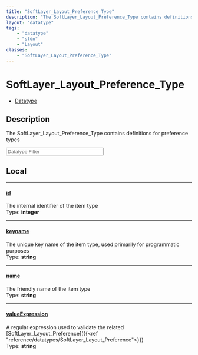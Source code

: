 ```yaml
---
title: "SoftLayer_Layout_Preference_Type"
description: "The SoftLayer_Layout_Preference_Type contains definitions for preference types"
layout: "datatype"
tags:
    - "datatype"
    - "sldn"
    - "Layout"
classes:
    - "SoftLayer_Layout_Preference_Type"
---
```


# SoftLayer_Layout_Preference_Type
<div id='service-datatype'>
    <ul id='sldn-reference-tabs'>
        <li id='datatype'> <a href='/reference/datatypes/SoftLayer_Layout_Preference_Type' >Datatype</a></li>
    </ul>
</div>

## Description 
The SoftLayer_Layout_Preference_Type contains definitions for preference types 





<!-- Filer BEGIN -->
<div class="view-filters">
        <div class="clearfix">
            <div class="search-input-box">
                <input placeholder="Datatype Filter" onkeyup="titleSearch(inputId='prop-input', divId='properties', elementClass='prop-row')" 
                    type="text" id="prop-input" value="" size="30" maxlength="128" class="form-text">
            </div>
        </div>
</div>
<!-- Filer END -->

<div id="properties" class="content">
<div id="localProperties" class="prop-content" >

## Local
<div class="prop-row">

-----
[id]: #id
#### [id]
The internal identifier of the item type  
<span class="type-label">Type: </span>**integer**


</div>
<div class="prop-row">

-----
[keyname]: #keyname
#### [keyname]
The unique key name of the item type, used primarily for programmatic purposes  
<span class="type-label">Type: </span>**string**


</div>
<div class="prop-row">

-----
[name]: #name
#### [name]
The friendly name of the item type  
<span class="type-label">Type: </span>**string**


</div>
<div class="prop-row">

-----
[valueExpression]: #valueexpression
#### [valueExpression]
A regular expression used to validate the related [SoftLayer_Layout_Preference]({{<ref "reference/datatypes/SoftLayer_Layout_Preference">}})  
<span class="type-label">Type: </span>**string**


</div>
</div>
<!-- LOCAL PROPERTY END -->

</div>


